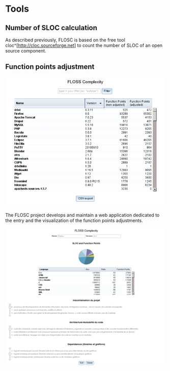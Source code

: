 # Tools

## Number of SLOC calculation

As described previously, FLOSC is based on the free tool cloc^[<http://cloc.sourceforge.net>] to count the number of SLOC of an open source component.

## Function points adjustment

![WebFLOSC Application (menu)](Images/WebFLOSC-menu.png)

The FLOSC project develops and maintain a web application dedicated to the entry and the visualization of the function points adjustments.

![WebFLOSC Application (details)](Images/WebFLOSC-detail.png)


